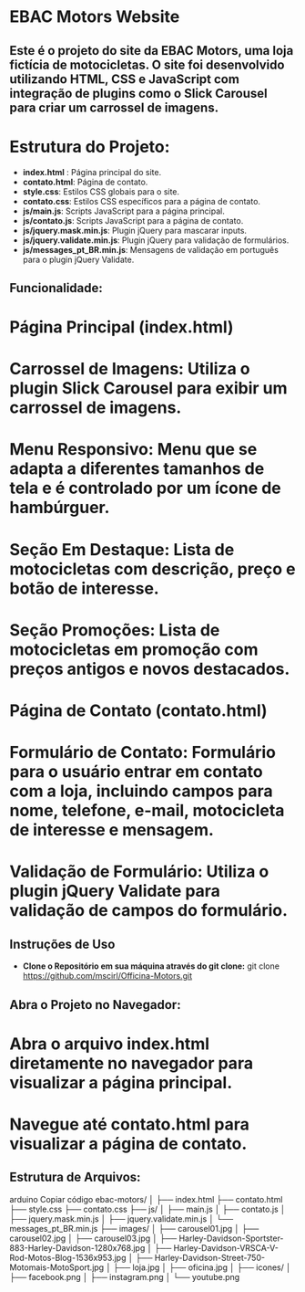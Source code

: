 # EBAC Motors Website

## Este é o projeto do site da EBAC Motors, uma loja fictícia de motocicletas. O site foi desenvolvido utilizando HTML, CSS e JavaScript com integração de plugins como o Slick Carousel para criar um carrossel de imagens.

# Estrutura do Projeto:
- **index.html** : Página principal do site.
- **contato.html**: Página de contato.
- **style.css**: Estilos CSS globais para o site.
- **contato.css**: Estilos CSS específicos para a página de contato.
- **js/main.js**: Scripts JavaScript para a página principal.
- **js/contato.js**: Scripts JavaScript para a página de contato.
- **js/jquery.mask.min.js**: Plugin jQuery para mascarar inputs.
- **js/jquery.validate.min.js**: Plugin jQuery para validação de formulários.
- **js/messages_pt_BR.min.js**: Mensagens de validação em português para o plugin jQuery Validate.

## Funcionalidade:
# Página Principal (index.html)
# Carrossel de Imagens: Utiliza o plugin Slick Carousel para exibir um carrossel de imagens.
# Menu Responsivo: Menu que se adapta a diferentes tamanhos de tela e é controlado por um ícone de hambúrguer.
# Seção Em Destaque: Lista de motocicletas com descrição, preço e botão de interesse.
# Seção Promoções: Lista de motocicletas em promoção com preços antigos e novos destacados.
# Página de Contato (contato.html)
# Formulário de Contato: Formulário para o usuário entrar em contato com a loja, incluindo campos para nome, telefone, e-mail, motocicleta de interesse e mensagem.
# Validação de Formulário: Utiliza o plugin jQuery Validate para validação de campos do formulário.

## Instruções de Uso
- **Clone o Repositório em sua máquina através do git clone:**
git clone https://github.com/mscirl/Officina-Motors.git

## Abra o Projeto no Navegador:
# Abra o arquivo index.html diretamente no navegador para visualizar a página principal.
# Navegue até contato.html para visualizar a página de contato.

## Estrutura de Arquivos:
arduino
Copiar código
ebac-motors/
│
├── index.html
├── contato.html
├── style.css
├── contato.css
├── js/
│   ├── main.js
│   ├── contato.js
│   ├── jquery.mask.min.js
│   ├── jquery.validate.min.js
│   └── messages_pt_BR.min.js
├── images/
│   ├── carousel01.jpg
│   ├── carousel02.jpg
│   ├── carousel03.jpg
│   ├── Harley-Davidson-Sportster-883-Harley-Davidson-1280x768.jpg
│   ├── Harley-Davidson-VRSCA-V-Rod-Motos-Blog-1536x953.jpg
│   ├── Harley-Davidson-Street-750-Motomais-MotoSport.jpg
│   ├── loja.jpg
│   ├── oficina.jpg
│   ├── icones/
│       ├── facebook.png
│       ├── instagram.png
│       └── youtube.png


